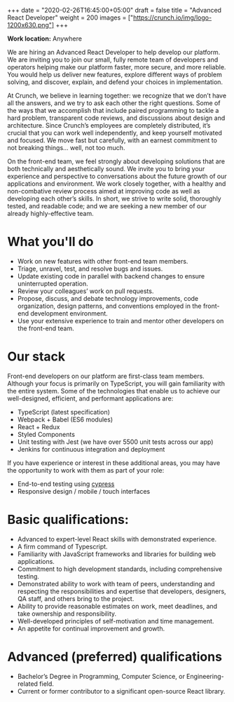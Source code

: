 +++
date = "2020-02-26T16:45:00+05:00"
draft = false
title = "Advanced React Developer"
weight = 200
images = ["https://crunch.io/img/logo-1200x630.png"]
+++

**Work location:** Anywhere

We are hiring an Advanced React Developer to help develop our platform. We are inviting you to join our small, fully remote team of developers and operators helping make our platform faster, more secure, and more reliable. You would help us deliver new features, explore different ways of problem solving, and discover, explain, and defend your choices in implementation. 

At Crunch, we believe in learning together: we recognize that we don’t have all the answers, and we try to ask each other the right questions. Some of the ways that we accomplish that include paired programming to tackle a hard problem, transparent code reviews, and discussions about design and architecture. Since Crunch’s employees are completely distributed, it’s crucial that you can work well independently, and keep yourself motivated and focused. We move fast but carefully, with an earnest commitment to not breaking things… well, not too much.

On the front-end team, we feel strongly about developing solutions that are both technically and aesthetically sound. We invite you to bring your experience and perspective to conversations about the future growth of our applications and environment. We work closely together, with a healthy and non-combative review process aimed at improving code as well as developing each other’s skills. In short, we strive to write solid, thoroughly tested, and readable code; and we are seeking a new member of our already highly-effective team.

# What you'll do

- Work on new features with other front-end team members.
- Triage, unravel, test, and resolve bugs and issues.
- Update existing code in parallel with backend changes to ensure uninterrupted operation.
- Review your colleagues’ work on pull requests.
- Propose, discuss, and debate technology improvements, code organization, design patterns, and conventions employed in the front-end development environment.
- Use your extensive experience to train and mentor other developers on the front-end team.

# Our stack

Front-end developers on our platform are first-class team members. Although your focus is primarily on TypeScript, you will gain familiarity with the entire system. Some of the technologies that enable us to achieve our well-designed, efficient, and performant applications are:

- TypeScript (latest specification)
- Webpack + Babel (ES6 modules)
- React + Redux
- Styled Components
- Unit testing with Jest (we have over 5500 unit tests across our app)
- Jenkins for continuous integration and deployment

If you have experience or interest in these additional areas, you may have the opportunity to work with them as part of your role:

- End-to-end testing using [cypress](https://www.cypress.io/)
- Responsive design / mobile / touch interfaces

# Basic qualifications:

- Advanced to expert-level React skills with demonstrated experience. 
- A firm command of Typescript.
- Familiarity with JavaScript frameworks and libraries for building web applications.
- Commitment to high development standards, including comprehensive testing.
- Demonstrated ability to work with team of peers, understanding and respecting the responsibilities and expertise that developers, designers, QA staff, and others bring to the project.
- Ability to provide reasonable estimates on work, meet deadlines, and take ownership and responsibility.
- Well-developed principles of self-motivation and time management.
- An appetite for continual improvement and growth.

# Advanced (preferred) qualifications

- Bachelor’s Degree in Programming, Computer Science, or Engineering-related field.
- Current or former contributor to a significant open-source React library.


